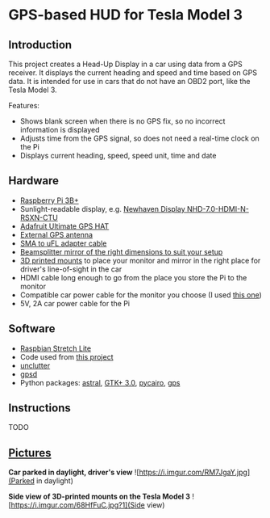 # GPS-based HUD for Tesla Model 3

## Introduction

This project creates a Head-Up Display in a car using data from a GPS receiver. It displays the current heading and speed and time based on GPS data. It is intended for use in cars that do not have an OBD2 port, like the Tesla Model 3.

Features:
* Shows blank screen when there is no GPS fix, so no incorrect information is displayed
* Adjusts time from the GPS signal, so does not need a real-time clock on the Pi
* Displays current heading, speed, speed unit, time and date

## Hardware
* [Raspberry Pi 3B+](https://smile.amazon.com/gp/product/B07BDR5PDW/)
* Sunlight-readable display, e.g. [Newhaven Display NHD-7.0-HDMI-N-RSXN-CTU](http://www.newhavendisplay.com/nhd70hdminrsxnctu-p-9552.html)
* [Adafruit Ultimate GPS HAT](https://smile.amazon.com/gp/product/B00S7FAJC4/)
* [External GPS antenna](https://smile.amazon.com/Waterproof-Active-Antenna-28dB-Gain/dp/B00LXRQY9A/)
* [SMA to uFL adapter cable](https://smile.amazon.com/SMA-u-FL-IPEX-Adapter-Cable/dp/B0769KKPYN/)
* [Beamsplitter mirror of the right dimensions to suit your setup](https://telepromptermirror.com/glass-teleprompter-mirror/)
* [3D printed mounts](https://www.thingiverse.com/thing:3496105) to place your monitor and mirror in the right place for driver's line-of-sight in the car
* HDMI cable long enough to go from the place you store the Pi to the monitor
* Compatible car power cable for the monitor you choose (I used [this one](https://smile.amazon.com/gp/product/B07BSFSW8N/))
* 5V, 2A car power cable for the Pi

## Software
* [Raspbian Stretch Lite](https://downloads.raspberrypi.org/raspbian_lite_latest)
* Code used from [this project](https://github.com/rnorris/gpsd/blob/master/xgpsspeed)
* [unclutter](https://wiki.archlinux.org/index.php/unclutter)
* [gpsd](http://www.catb.org/gpsd/)
* Python packages: [astral](https://pypi.org/project/astral/), [GTK+ 3.0](https://python-gtk-3-tutorial.readthedocs.io/en/latest/), [pycairo](https://pycairo.readthedocs.io/en/latest/), [gps](https://pypi.org/project/gps/)

## Instructions

TODO

## [Pictures](https://imgur.com/a/LB97YwX)

**Car parked in daylight, driver's view**
![https://i.imgur.com/RM7JgaY.jpg](Parked in daylight)

**Side view of 3D-printed mounts on the Tesla Model 3**
![https://i.imgur.com/68HfFuC.jpg?1](Side view)
